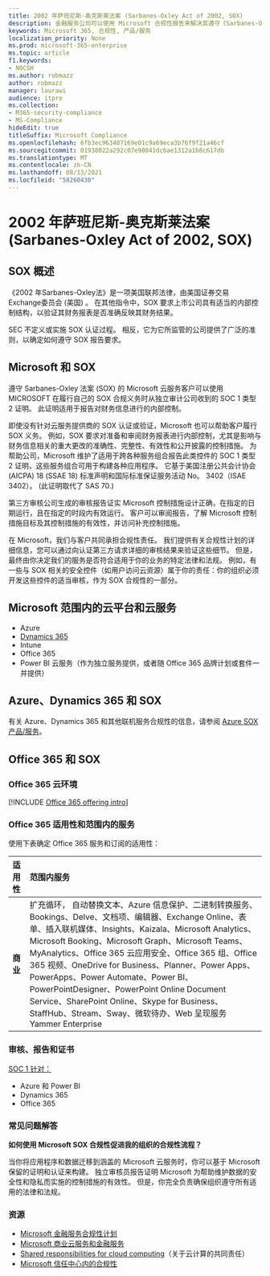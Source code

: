```yaml
---
title: 2002 年萨班尼斯-奥克斯莱法案 (Sarbanes-Oxley Act of 2002, SOX)
description: 金融服务公司可以使用 Microsoft 合规性报告来解决其遵守《Sarbanes-Oxley法的问题。
keywords: Microsoft 365, 合规性, 产品/服务
localization_priority: None
ms.prod: microsoft-365-enterprise
ms.topic: article
f1.keywords:
- NOCSH
ms.author: robmazz
author: robmazz
manager: laurawi
audience: itpro
ms.collection:
- M365-security-compliance
- MS-Compliance
hideEdit: true
titleSuffix: Microsoft Compliance
ms.openlocfilehash: 6fb3ec963487169e01c9a69eca3b76f9f21a46cf
ms.sourcegitcommit: 01938022a292c07e98041dc6ae1312a1b8c617db
ms.translationtype: MT
ms.contentlocale: zh-CN
ms.lasthandoff: 08/13/2021
ms.locfileid: "58260430"
---
```

# <a name="sarbanes-oxley-act-of-2002-sox"></a>2002 年萨班尼斯-奥克斯莱法案 (Sarbanes-Oxley Act of 2002, SOX)

## <a name="sox-overview"></a>SOX 概述

《2002 年Sarbanes-Oxley法》是一项美国联邦法律，由美国证券交易Exchange委员会 (美国) 。 在其他指令中，SOX 要求上市公司具有适当的内部控制结构，以验证其财务报表是否准确反映其财务结果。

SEC 不定义或实施 SOX 认证过程。 相反，它为它所监管的公司提供了广泛的准则，以确定如何遵守 SOX 报告要求。

## <a name="microsoft-and-sox"></a>Microsoft 和 SOX

遵守 Sarbanes-Oxley 法案 (SOX) 的 Microsoft 云服务客户可以使用 MICROSOFT 在履行自己的 SOX 合规义务时从独立审计公司收到的 SOC 1 类型 2 证明。 此证明适用于报告对财务信息进行的内部控制。

即使没有针对云服务提供商的 SOX 认证或验证，Microsoft 也可以帮助客户履行 SOX 义务。 例如，SOX 要求对准备和审阅财务报表进行内部控制，尤其是影响与财务信息相关的重大更改的准确性、完整性、有效性和公开披露的控制措施。 为帮助公司，Microsoft 维护了适用于跨各种服务组合报告此类控件的 SOC 1 类型 2 证明，这些服务组合可用于构建各种应用程序。 它基于美国注册公共会计协会 (AICPA) 18 (SSAE 18) 标准声明和国际标准保证服务活动 No。 3402（ISAE 3402）。  (此证明取代了 SAS 70.) 

第三方审核公司生成的审核报告证实 Microsoft 控制措施设计正确，在指定的日期运行，且在指定的时段内有效运行。 客户可以审阅报告，了解 Microsoft 控制措施目标及其控制措施的有效性，并访问补充控制措施。

在 Microsoft，我们与客户共同承担合规性责任。 我们提供有关合规性计划的详细信息，您可以通过向认证第三方请求详细的审核结果来验证这些细节。 但是，最终由你决定我们的服务是否符合适用于你的业务的特定法律和法规。 例如，有一些与 SOX 相关的安全控件（如用户访问云资源）属于你的责任：你的组织必须开发这些控件的适当审核，作为 SOX 合规性的一部分。

## <a name="microsoft-in-scope-cloud-platforms--services"></a>Microsoft 范围内的云平台和云服务

- Azure
- [Dynamics 365](https://aka.ms/d365-compliance-list)
- Intune
- Office 365
- Power BI 云服务（作为独立服务提供，或者随 Office 365 品牌计划或套件一并提供）

## <a name="azure-dynamics-365-and-sox"></a>Azure、Dynamics 365 和 SOX

有关 Azure、Dynamics 365 和其他联机服务合规性的信息，请参阅 [Azure SOX 产品/服务](/azure/compliance/offerings/offering-sox-us)。

## <a name="office-365-and-sox"></a>Office 365 和 SOX

### <a name="office-365-cloud-environments"></a>Office 365 云环境

[!INCLUDE [Office 365 offering intro](../includes/o365-offering-introduction.md)]

### <a name="office-365-applicability-and-in-scope-services"></a>Office 365 适用性和范围内的服务

使用下表确定 Office 365 服务和订阅的适用性：

| **适用性** | **范围内服务** |
|:------------------|:----------------------|
| **商业** | 扩充循环， 自动替换文本、Azure 信息保护、二进制转换服务、Bookings、Delve、文档项、编辑器、Exchange Online、表单、插入联机媒体、Insights、Kaizala、Microsoft Analytics、Microsoft Booking、Microsoft Graph、Microsoft Teams、MyAnalytics、Office 365 云应用安全、Office 365 组、Office 365 视频、OneDrive for Business、Planner、Power Apps、PowerApps、Power Automate、Power BI、PowerPointDesigner、PowerPoint Online Document Service、SharePoint Online、Skype for Business、StaffHub、Stream、Sway、微软待办、Web 呈现服务Yammer Enterprise  |

### <a name="audits-reports-and-certificates"></a>审核、报告和证书

[SOC 1 针对：](offering-SOC.md)

- Azure 和 Power BI
- Dynamics 365
- Office 365

### <a name="frequently-asked-questions"></a>常见问题解答

**如何使用 Microsoft SOX 合规性促进我的组织的合规性流程？**

当你将应用程序和数据迁移到涵盖的 Microsoft 云服务时，你可以基于 Microsoft 保留的证明和认证来构建。 独立审核员报告证明 Microsoft 为帮助维护数据的安全性和隐私而实施的控制措施的有效性。 但是，你完全负责确保组织遵守所有适用的法律和法规。

### <a name="resources"></a>资源

- [Microsoft 金融服务合规性计划](https://www.microsoft.com/download/details.aspx?id=55332)
- [Microsoft 商业云服务和金融服务](https://www.microsoft.com/trustcenter/cloudservices/financialservices)
- [Shared responsibilities for cloud computing](https://aka.ms/sharedresponsibility)（关于云计算的共同责任）
- [Microsoft 信任中心内的合规性](https://www.microsoft.com/trust-center/compliance/compliance-overview)
